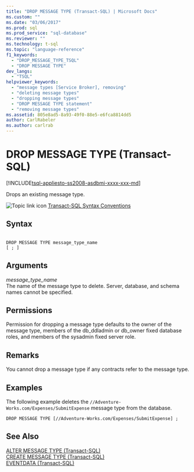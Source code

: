 ```yaml
---
title: "DROP MESSAGE TYPE (Transact-SQL) | Microsoft Docs"
ms.custom: ""
ms.date: "03/06/2017"
ms.prod: sql
ms.prod_service: "sql-database"
ms.reviewer: ""
ms.technology: t-sql
ms.topic: "language-reference"
f1_keywords: 
  - "DROP_MESSAGE_TYPE_TSQL"
  - "DROP MESSAGE TYPE"
dev_langs: 
  - "TSQL"
helpviewer_keywords: 
  - "message types [Service Broker], removing"
  - "deleting message types"
  - "dropping message types"
  - "DROP MESSAGE TYPE statement"
  - "removing message types"
ms.assetid: 805e8ad5-8a93-49f0-88e5-e6fca8814dd5
author: CarlRabeler
ms.author: carlrab
---
```

# DROP MESSAGE TYPE (Transact-SQL)
[!INCLUDE[tsql-appliesto-ss2008-asdbmi-xxxx-xxx-md](../../includes/tsql-appliesto-ss2008-asdbmi-xxxx-xxx-md.md)]

  Drops an existing message type.  
  
 ![Topic link icon](../../database-engine/configure-windows/media/topic-link.gif "Topic link icon") [Transact-SQL Syntax Conventions](../../t-sql/language-elements/transact-sql-syntax-conventions-transact-sql.md)  
  
## Syntax  
  
```  
  
DROP MESSAGE TYPE message_type_name  
[ ; ]  
```  
  
## Arguments  
 *message_type_name*  
 The name of the message type to delete. Server, database, and schema names cannot be specified.  
  
## Permissions  
 Permission for dropping a message type defaults to the owner of the message type, members of the db_ddladmin or db_owner fixed database roles, and members of the sysadmin fixed server role.  
  
## Remarks  
 You cannot drop a message type if any contracts refer to the message type.  
  
## Examples  
 The following example deletes the `//Adventure-Works.com/Expenses/SubmitExpense` message type from the database.  
  
```  
DROP MESSAGE TYPE [//Adventure-Works.com/Expenses/SubmitExpense] ;  
```  
  
## See Also  
 [ALTER MESSAGE TYPE &#40;Transact-SQL&#41;](../../t-sql/statements/alter-message-type-transact-sql.md)   
 [CREATE MESSAGE TYPE &#40;Transact-SQL&#41;](../../t-sql/statements/create-message-type-transact-sql.md)   
 [EVENTDATA &#40;Transact-SQL&#41;](../../t-sql/functions/eventdata-transact-sql.md)  
  
  
